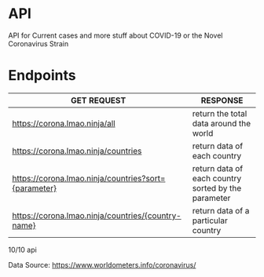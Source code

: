 # API

API for Current cases and more stuff about COVID-19 or the Novel Coronavirus Strain

# Endpoints
|  GET REQUEST  | RESPONSE  |
| ------------ | ------------ |
|  https://corona.lmao.ninja/all | return the total data around the world |
|  https://corona.lmao.ninja/countries | return data of each country |
|  https://corona.lmao.ninja/countries?sort={parameter} | return data of each country sorted by the parameter  |
|  https://corona.lmao.ninja/countries/{country-name} | return data of a particular country |


10/10 api


Data Source: https://www.worldometers.info/coronavirus/
